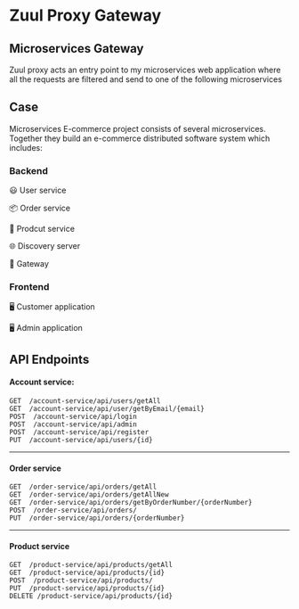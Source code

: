 # Zuul Proxy Gateway
## Microservices Gateway
Zuul proxy acts an entry point to my microservices web application where all the requests are filtered and send to one of the following microservices

## Case
Microservices E-commerce project consists of several microservices. Together they build an e-commerce distributed software system which includes:

### Backend
😃 User service

📦 Order service

🏬 Prodcut service

🌐 Discovery server

🔀 Gateway 

### Frontend
🖥️ Customer application

🖥️ Admin application
## API Endpoints
#### Account service:
```
GET  /account-service/api/users/getAll
GET  /account-service/api/user/getByEmail/{email}
POST  /account-service/api/login
POST  /account-service/api/admin
POST  /account-service/api/register
PUT  /account-service/api/users/{id}
 ````
 ---
#### Order service
```
GET  /order-service/api/orders/getAll
GET  /order-service/api/orders/getAllNew
GET  /order-service/api/orders/getByOrderNumber/{orderNumber}
POST  /order-service/api/orders/
PUT  /order-service/api/orders/{orderNumber}
 ````
  ---
#### Product service
```
GET  /product-service/api/products/getAll
GET  /product-service/api/products/{id}
POST  /product-service/api/products/
PUT  /product-service/api/products/{id}
DELETE /product-service/api/products/{id}
 ````
